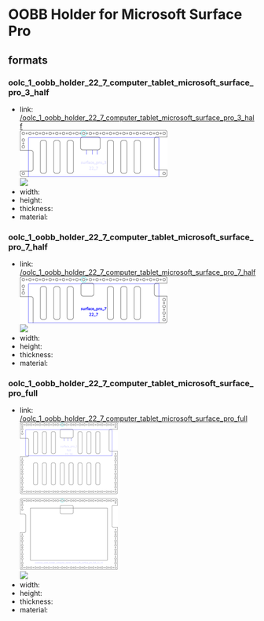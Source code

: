 # OOBB Holder for Microsoft Surface Pro


## formats

### oolc_1_oobb_holder_22_7_computer_tablet_microsoft_surface_pro_3_half
* link: [/oolc_1_oobb_holder_22_7_computer_tablet_microsoft_surface_pro_3_half](oolc_1_oobb_holder_22_7_computer_tablet_microsoft_surface_pro_3_half)  
![](oolc_1_oobb_holder_22_7_computer_tablet_microsoft_surface_pro_3_half/working_300.png)  
![](oolc_1_oobb_holder_22_7_computer_tablet_microsoft_surface_pro_3_half/image_300.jpg)  
* width:   
* height:   
* thickness:   
* material:   
 

### oolc_1_oobb_holder_22_7_computer_tablet_microsoft_surface_pro_7_half
* link: [/oolc_1_oobb_holder_22_7_computer_tablet_microsoft_surface_pro_7_half](oolc_1_oobb_holder_22_7_computer_tablet_microsoft_surface_pro_7_half)  
![](oolc_1_oobb_holder_22_7_computer_tablet_microsoft_surface_pro_7_half/working_300.png)  
![](oolc_1_oobb_holder_22_7_computer_tablet_microsoft_surface_pro_7_half/image_300.jpg)  
* width:   
* height:   
* thickness:   
* material:   
 

### oolc_1_oobb_holder_22_7_computer_tablet_microsoft_surface_pro_full
* link: [/oolc_1_oobb_holder_22_7_computer_tablet_microsoft_surface_pro_full](oolc_1_oobb_holder_22_7_computer_tablet_microsoft_surface_pro_full)  
![](oolc_1_oobb_holder_22_7_computer_tablet_microsoft_surface_pro_full/working_300.png)  
![](oolc_1_oobb_holder_22_7_computer_tablet_microsoft_surface_pro_full/image_300.jpg)  
* width:   
* height:   
* thickness:   
* material:   
 
